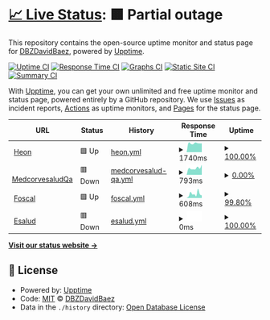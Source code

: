# [📈 Live Status](https://DavidBaezDbz.github.io/DavidBaezDbz): <!--live status--> **🟧 Partial outage**

This repository contains the open-source uptime monitor and status page for [DBZDavidBaez](https://davidbaezdbz.github.io/), powered by [Upptime](https://github.com/upptime/upptime).

[![Uptime CI](https://github.com/DavidBaezDbz/DavidBaezDbz/workflows/Uptime%20CI/badge.svg)](https://github.com/DavidBaezDbz/DavidBaezDbz/actions?query=workflow%3A%22Uptime+CI%22)
[![Response Time CI](https://github.com/DavidBaezDbz/DavidBaezDbz/workflows/Response%20Time%20CI/badge.svg)](https://github.com/DavidBaezDbz/DavidBaezDbz/actions?query=workflow%3A%22Response+Time+CI%22)
[![Graphs CI](https://github.com/DavidBaezDbz/DavidBaezDbz/workflows/Graphs%20CI/badge.svg)](https://github.com/DavidBaezDbz/DavidBaezDbz/actions?query=workflow%3A%22Graphs+CI%22)
[![Static Site CI](https://github.com/DavidBaezDbz/DavidBaezDbz/workflows/Static%20Site%20CI/badge.svg)](https://github.com/DavidBaezDbz/DavidBaezDbz/actions?query=workflow%3A%22Static+Site+CI%22)
[![Summary CI](https://github.com/DavidBaezDbz/DavidBaezDbz/workflows/Summary%20CI/badge.svg)](https://github.com/DavidBaezDbz/DavidBaezDbz/actions?query=workflow%3A%22Summary+CI%22)

With [Upptime](https://upptime.js.org), you can get your own unlimited and free uptime monitor and status page, powered entirely by a GitHub repository. We use [Issues](https://github.com/DavidBaezDbz/DavidBaezDbz/issues) as incident reports, [Actions](https://github.com/DavidBaezDbz/DavidBaezDbz/actions) as uptime monitors, and [Pages](https://DavidBaezDbz.github.io/DavidBaezDbz) for the status page.

<!--start: status pages-->
<!-- This summary is generated by Upptime (https://github.com/upptime/upptime) -->
<!-- Do not edit this manually, your changes will be overwritten -->
<!-- prettier-ignore -->
| URL | Status | History | Response Time | Uptime |
| --- | ------ | ------- | ------------- | ------ |
| <img alt="" src="https://favicons.githubusercontent.com/www.heon.com.co" height="13"> [Heon](https://www.heon.com.co/inicio) | 🟩 Up | [heon.yml](https://github.com/DavidBaezDbz/uptimesites/commits/HEAD/history/heon.yml) | <details><summary><img alt="Response time graph" src="./graphs/heon/response-time-week.png" height="20"> 1740ms</summary><br><a href="https://DavidBaezDbz.github.io/uptimesites/history/heon"><img alt="Response time 1749" src="https://img.shields.io/endpoint?url=https%3A%2F%2Fraw.githubusercontent.com%2FDavidBaezDbz%2Fuptimesites%2FHEAD%2Fapi%2Fheon%2Fresponse-time.json"></a><br><a href="https://DavidBaezDbz.github.io/uptimesites/history/heon"><img alt="24-hour response time 1713" src="https://img.shields.io/endpoint?url=https%3A%2F%2Fraw.githubusercontent.com%2FDavidBaezDbz%2Fuptimesites%2FHEAD%2Fapi%2Fheon%2Fresponse-time-day.json"></a><br><a href="https://DavidBaezDbz.github.io/uptimesites/history/heon"><img alt="7-day response time 1740" src="https://img.shields.io/endpoint?url=https%3A%2F%2Fraw.githubusercontent.com%2FDavidBaezDbz%2Fuptimesites%2FHEAD%2Fapi%2Fheon%2Fresponse-time-week.json"></a><br><a href="https://DavidBaezDbz.github.io/uptimesites/history/heon"><img alt="30-day response time 1749" src="https://img.shields.io/endpoint?url=https%3A%2F%2Fraw.githubusercontent.com%2FDavidBaezDbz%2Fuptimesites%2FHEAD%2Fapi%2Fheon%2Fresponse-time-month.json"></a><br><a href="https://DavidBaezDbz.github.io/uptimesites/history/heon"><img alt="1-year response time 1749" src="https://img.shields.io/endpoint?url=https%3A%2F%2Fraw.githubusercontent.com%2FDavidBaezDbz%2Fuptimesites%2FHEAD%2Fapi%2Fheon%2Fresponse-time-year.json"></a></details> | <details><summary><a href="https://DavidBaezDbz.github.io/uptimesites/history/heon">100.00%</a></summary><a href="https://DavidBaezDbz.github.io/uptimesites/history/heon"><img alt="All-time uptime 100.00%" src="https://img.shields.io/endpoint?url=https%3A%2F%2Fraw.githubusercontent.com%2FDavidBaezDbz%2Fuptimesites%2FHEAD%2Fapi%2Fheon%2Fuptime.json"></a><br><a href="https://DavidBaezDbz.github.io/uptimesites/history/heon"><img alt="24-hour uptime 100.00%" src="https://img.shields.io/endpoint?url=https%3A%2F%2Fraw.githubusercontent.com%2FDavidBaezDbz%2Fuptimesites%2FHEAD%2Fapi%2Fheon%2Fuptime-day.json"></a><br><a href="https://DavidBaezDbz.github.io/uptimesites/history/heon"><img alt="7-day uptime 100.00%" src="https://img.shields.io/endpoint?url=https%3A%2F%2Fraw.githubusercontent.com%2FDavidBaezDbz%2Fuptimesites%2FHEAD%2Fapi%2Fheon%2Fuptime-week.json"></a><br><a href="https://DavidBaezDbz.github.io/uptimesites/history/heon"><img alt="30-day uptime 100.00%" src="https://img.shields.io/endpoint?url=https%3A%2F%2Fraw.githubusercontent.com%2FDavidBaezDbz%2Fuptimesites%2FHEAD%2Fapi%2Fheon%2Fuptime-month.json"></a><br><a href="https://DavidBaezDbz.github.io/uptimesites/history/heon"><img alt="1-year uptime 100.00%" src="https://img.shields.io/endpoint?url=https%3A%2F%2Fraw.githubusercontent.com%2FDavidBaezDbz%2Fuptimesites%2FHEAD%2Fapi%2Fheon%2Fuptime-year.json"></a></details>
| <img alt="" src="https://favicons.githubusercontent.com/medcorvesaludqa.heon.com.co" height="13"> [MedcorvesaludQa](https://medcorvesaludqa.heon.com.co/) | 🟥 Down | [medcorvesalud-qa.yml](https://github.com/DavidBaezDbz/uptimesites/commits/HEAD/history/medcorvesalud-qa.yml) | <details><summary><img alt="Response time graph" src="./graphs/medcorvesalud-qa/response-time-week.png" height="20"> 793ms</summary><br><a href="https://DavidBaezDbz.github.io/uptimesites/history/medcorvesalud-qa"><img alt="Response time 777" src="https://img.shields.io/endpoint?url=https%3A%2F%2Fraw.githubusercontent.com%2FDavidBaezDbz%2Fuptimesites%2FHEAD%2Fapi%2Fmedcorvesalud-qa%2Fresponse-time.json"></a><br><a href="https://DavidBaezDbz.github.io/uptimesites/history/medcorvesalud-qa"><img alt="24-hour response time 1171" src="https://img.shields.io/endpoint?url=https%3A%2F%2Fraw.githubusercontent.com%2FDavidBaezDbz%2Fuptimesites%2FHEAD%2Fapi%2Fmedcorvesalud-qa%2Fresponse-time-day.json"></a><br><a href="https://DavidBaezDbz.github.io/uptimesites/history/medcorvesalud-qa"><img alt="7-day response time 793" src="https://img.shields.io/endpoint?url=https%3A%2F%2Fraw.githubusercontent.com%2FDavidBaezDbz%2Fuptimesites%2FHEAD%2Fapi%2Fmedcorvesalud-qa%2Fresponse-time-week.json"></a><br><a href="https://DavidBaezDbz.github.io/uptimesites/history/medcorvesalud-qa"><img alt="30-day response time 777" src="https://img.shields.io/endpoint?url=https%3A%2F%2Fraw.githubusercontent.com%2FDavidBaezDbz%2Fuptimesites%2FHEAD%2Fapi%2Fmedcorvesalud-qa%2Fresponse-time-month.json"></a><br><a href="https://DavidBaezDbz.github.io/uptimesites/history/medcorvesalud-qa"><img alt="1-year response time 777" src="https://img.shields.io/endpoint?url=https%3A%2F%2Fraw.githubusercontent.com%2FDavidBaezDbz%2Fuptimesites%2FHEAD%2Fapi%2Fmedcorvesalud-qa%2Fresponse-time-year.json"></a></details> | <details><summary><a href="https://DavidBaezDbz.github.io/uptimesites/history/medcorvesalud-qa">0.00%</a></summary><a href="https://DavidBaezDbz.github.io/uptimesites/history/medcorvesalud-qa"><img alt="All-time uptime 0.03%" src="https://img.shields.io/endpoint?url=https%3A%2F%2Fraw.githubusercontent.com%2FDavidBaezDbz%2Fuptimesites%2FHEAD%2Fapi%2Fmedcorvesalud-qa%2Fuptime.json"></a><br><a href="https://DavidBaezDbz.github.io/uptimesites/history/medcorvesalud-qa"><img alt="24-hour uptime 0.00%" src="https://img.shields.io/endpoint?url=https%3A%2F%2Fraw.githubusercontent.com%2FDavidBaezDbz%2Fuptimesites%2FHEAD%2Fapi%2Fmedcorvesalud-qa%2Fuptime-day.json"></a><br><a href="https://DavidBaezDbz.github.io/uptimesites/history/medcorvesalud-qa"><img alt="7-day uptime 0.00%" src="https://img.shields.io/endpoint?url=https%3A%2F%2Fraw.githubusercontent.com%2FDavidBaezDbz%2Fuptimesites%2FHEAD%2Fapi%2Fmedcorvesalud-qa%2Fuptime-week.json"></a><br><a href="https://DavidBaezDbz.github.io/uptimesites/history/medcorvesalud-qa"><img alt="30-day uptime 0.03%" src="https://img.shields.io/endpoint?url=https%3A%2F%2Fraw.githubusercontent.com%2FDavidBaezDbz%2Fuptimesites%2FHEAD%2Fapi%2Fmedcorvesalud-qa%2Fuptime-month.json"></a><br><a href="https://DavidBaezDbz.github.io/uptimesites/history/medcorvesalud-qa"><img alt="1-year uptime 0.03%" src="https://img.shields.io/endpoint?url=https%3A%2F%2Fraw.githubusercontent.com%2FDavidBaezDbz%2Fuptimesites%2FHEAD%2Fapi%2Fmedcorvesalud-qa%2Fuptime-year.json"></a></details>
| <img alt="" src="https://favicons.githubusercontent.com/www.foscal.com.co" height="13"> [Foscal](http://www.foscal.com.co/) | 🟩 Up | [foscal.yml](https://github.com/DavidBaezDbz/uptimesites/commits/HEAD/history/foscal.yml) | <details><summary><img alt="Response time graph" src="./graphs/foscal/response-time-week.png" height="20"> 608ms</summary><br><a href="https://DavidBaezDbz.github.io/uptimesites/history/foscal"><img alt="Response time 488" src="https://img.shields.io/endpoint?url=https%3A%2F%2Fraw.githubusercontent.com%2FDavidBaezDbz%2Fuptimesites%2FHEAD%2Fapi%2Ffoscal%2Fresponse-time.json"></a><br><a href="https://DavidBaezDbz.github.io/uptimesites/history/foscal"><img alt="24-hour response time 396" src="https://img.shields.io/endpoint?url=https%3A%2F%2Fraw.githubusercontent.com%2FDavidBaezDbz%2Fuptimesites%2FHEAD%2Fapi%2Ffoscal%2Fresponse-time-day.json"></a><br><a href="https://DavidBaezDbz.github.io/uptimesites/history/foscal"><img alt="7-day response time 608" src="https://img.shields.io/endpoint?url=https%3A%2F%2Fraw.githubusercontent.com%2FDavidBaezDbz%2Fuptimesites%2FHEAD%2Fapi%2Ffoscal%2Fresponse-time-week.json"></a><br><a href="https://DavidBaezDbz.github.io/uptimesites/history/foscal"><img alt="30-day response time 488" src="https://img.shields.io/endpoint?url=https%3A%2F%2Fraw.githubusercontent.com%2FDavidBaezDbz%2Fuptimesites%2FHEAD%2Fapi%2Ffoscal%2Fresponse-time-month.json"></a><br><a href="https://DavidBaezDbz.github.io/uptimesites/history/foscal"><img alt="1-year response time 488" src="https://img.shields.io/endpoint?url=https%3A%2F%2Fraw.githubusercontent.com%2FDavidBaezDbz%2Fuptimesites%2FHEAD%2Fapi%2Ffoscal%2Fresponse-time-year.json"></a></details> | <details><summary><a href="https://DavidBaezDbz.github.io/uptimesites/history/foscal">99.80%</a></summary><a href="https://DavidBaezDbz.github.io/uptimesites/history/foscal"><img alt="All-time uptime 99.89%" src="https://img.shields.io/endpoint?url=https%3A%2F%2Fraw.githubusercontent.com%2FDavidBaezDbz%2Fuptimesites%2FHEAD%2Fapi%2Ffoscal%2Fuptime.json"></a><br><a href="https://DavidBaezDbz.github.io/uptimesites/history/foscal"><img alt="24-hour uptime 100.00%" src="https://img.shields.io/endpoint?url=https%3A%2F%2Fraw.githubusercontent.com%2FDavidBaezDbz%2Fuptimesites%2FHEAD%2Fapi%2Ffoscal%2Fuptime-day.json"></a><br><a href="https://DavidBaezDbz.github.io/uptimesites/history/foscal"><img alt="7-day uptime 99.80%" src="https://img.shields.io/endpoint?url=https%3A%2F%2Fraw.githubusercontent.com%2FDavidBaezDbz%2Fuptimesites%2FHEAD%2Fapi%2Ffoscal%2Fuptime-week.json"></a><br><a href="https://DavidBaezDbz.github.io/uptimesites/history/foscal"><img alt="30-day uptime 99.89%" src="https://img.shields.io/endpoint?url=https%3A%2F%2Fraw.githubusercontent.com%2FDavidBaezDbz%2Fuptimesites%2FHEAD%2Fapi%2Ffoscal%2Fuptime-month.json"></a><br><a href="https://DavidBaezDbz.github.io/uptimesites/history/foscal"><img alt="1-year uptime 99.89%" src="https://img.shields.io/endpoint?url=https%3A%2F%2Fraw.githubusercontent.com%2FDavidBaezDbz%2Fuptimesites%2FHEAD%2Fapi%2Ffoscal%2Fuptime-year.json"></a></details>
| <img alt="" src="https://favicons.githubusercontent.com/www.esaludecopetrol.com" height="13"> [Esalud](https://www.esaludecopetrol.com/) | 🟥 Down | [esalud.yml](https://github.com/DavidBaezDbz/uptimesites/commits/HEAD/history/esalud.yml) | <details><summary><img alt="Response time graph" src="./graphs/esalud/response-time-week.png" height="20"> 0ms</summary><br><a href="https://DavidBaezDbz.github.io/uptimesites/history/esalud"><img alt="Response time 0" src="https://img.shields.io/endpoint?url=https%3A%2F%2Fraw.githubusercontent.com%2FDavidBaezDbz%2Fuptimesites%2FHEAD%2Fapi%2Fesalud%2Fresponse-time.json"></a><br><a href="https://DavidBaezDbz.github.io/uptimesites/history/esalud"><img alt="24-hour response time 0" src="https://img.shields.io/endpoint?url=https%3A%2F%2Fraw.githubusercontent.com%2FDavidBaezDbz%2Fuptimesites%2FHEAD%2Fapi%2Fesalud%2Fresponse-time-day.json"></a><br><a href="https://DavidBaezDbz.github.io/uptimesites/history/esalud"><img alt="7-day response time 0" src="https://img.shields.io/endpoint?url=https%3A%2F%2Fraw.githubusercontent.com%2FDavidBaezDbz%2Fuptimesites%2FHEAD%2Fapi%2Fesalud%2Fresponse-time-week.json"></a><br><a href="https://DavidBaezDbz.github.io/uptimesites/history/esalud"><img alt="30-day response time 0" src="https://img.shields.io/endpoint?url=https%3A%2F%2Fraw.githubusercontent.com%2FDavidBaezDbz%2Fuptimesites%2FHEAD%2Fapi%2Fesalud%2Fresponse-time-month.json"></a><br><a href="https://DavidBaezDbz.github.io/uptimesites/history/esalud"><img alt="1-year response time 0" src="https://img.shields.io/endpoint?url=https%3A%2F%2Fraw.githubusercontent.com%2FDavidBaezDbz%2Fuptimesites%2FHEAD%2Fapi%2Fesalud%2Fresponse-time-year.json"></a></details> | <details><summary><a href="https://DavidBaezDbz.github.io/uptimesites/history/esalud">100.00%</a></summary><a href="https://DavidBaezDbz.github.io/uptimesites/history/esalud"><img alt="All-time uptime 100.00%" src="https://img.shields.io/endpoint?url=https%3A%2F%2Fraw.githubusercontent.com%2FDavidBaezDbz%2Fuptimesites%2FHEAD%2Fapi%2Fesalud%2Fuptime.json"></a><br><a href="https://DavidBaezDbz.github.io/uptimesites/history/esalud"><img alt="24-hour uptime 100.00%" src="https://img.shields.io/endpoint?url=https%3A%2F%2Fraw.githubusercontent.com%2FDavidBaezDbz%2Fuptimesites%2FHEAD%2Fapi%2Fesalud%2Fuptime-day.json"></a><br><a href="https://DavidBaezDbz.github.io/uptimesites/history/esalud"><img alt="7-day uptime 100.00%" src="https://img.shields.io/endpoint?url=https%3A%2F%2Fraw.githubusercontent.com%2FDavidBaezDbz%2Fuptimesites%2FHEAD%2Fapi%2Fesalud%2Fuptime-week.json"></a><br><a href="https://DavidBaezDbz.github.io/uptimesites/history/esalud"><img alt="30-day uptime 100.00%" src="https://img.shields.io/endpoint?url=https%3A%2F%2Fraw.githubusercontent.com%2FDavidBaezDbz%2Fuptimesites%2FHEAD%2Fapi%2Fesalud%2Fuptime-month.json"></a><br><a href="https://DavidBaezDbz.github.io/uptimesites/history/esalud"><img alt="1-year uptime 100.00%" src="https://img.shields.io/endpoint?url=https%3A%2F%2Fraw.githubusercontent.com%2FDavidBaezDbz%2Fuptimesites%2FHEAD%2Fapi%2Fesalud%2Fuptime-year.json"></a></details>

<!--end: status pages-->

[**Visit our status website →**](https://DavidBaezDbz.github.io/DavidBaezDbz)

## 📄 License

- Powered by: [Upptime](https://github.com/upptime/upptime)
- Code: [MIT](./LICENSE) © [DBZDavidBaez](https://davidbaezdbz.github.io/)
- Data in the `./history` directory: [Open Database License](https://opendatacommons.org/licenses/odbl/1-0/)

